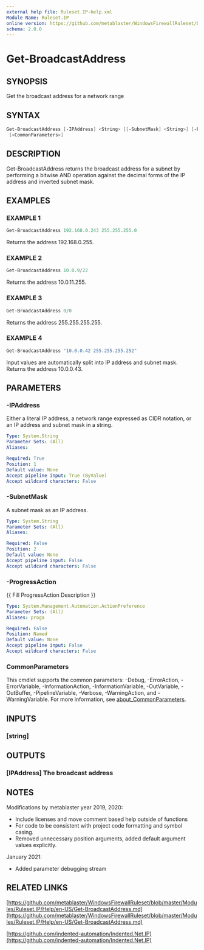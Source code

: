 ```yaml
---
external help file: Ruleset.IP-help.xml
Module Name: Ruleset.IP
online version: https://github.com/metablaster/WindowsFirewallRuleset/blob/master/Modules/Ruleset.IP/Help/en-US/Get-BroadcastAddress.md
schema: 2.0.0
---
```


# Get-BroadcastAddress

## SYNOPSIS

Get the broadcast address for a network range

## SYNTAX

```powershell
Get-BroadcastAddress [-IPAddress] <String> [[-SubnetMask] <String>] [-ProgressAction <ActionPreference>]
 [<CommonParameters>]
```

## DESCRIPTION

Get-BroadcastAddress returns the broadcast address for a subnet by performing a bitwise AND
operation against the decimal forms of the IP address and inverted subnet mask.

## EXAMPLES

### EXAMPLE 1

```powershell
Get-BroadcastAddress 192.168.0.243 255.255.255.0
```

Returns the address 192.168.0.255.

### EXAMPLE 2

```powershell
Get-BroadcastAddress 10.0.9/22
```

Returns the address 10.0.11.255.

### EXAMPLE 3

```powershell
Get-BroadcastAddress 0/0
```

Returns the address 255.255.255.255.

### EXAMPLE 4

```powershell
Get-BroadcastAddress "10.0.0.42 255.255.255.252"
```

Input values are automatically split into IP address and subnet mask.
Returns the address 10.0.0.43.

## PARAMETERS

### -IPAddress

Either a literal IP address, a network range expressed as CIDR notation,
or an IP address and subnet mask in a string.

```yaml
Type: System.String
Parameter Sets: (All)
Aliases:

Required: True
Position: 1
Default value: None
Accept pipeline input: True (ByValue)
Accept wildcard characters: False
```

### -SubnetMask

A subnet mask as an IP address.

```yaml
Type: System.String
Parameter Sets: (All)
Aliases:

Required: False
Position: 2
Default value: None
Accept pipeline input: False
Accept wildcard characters: False
```

### -ProgressAction

{{ Fill ProgressAction Description }}

```yaml
Type: System.Management.Automation.ActionPreference
Parameter Sets: (All)
Aliases: proga

Required: False
Position: Named
Default value: None
Accept pipeline input: False
Accept wildcard characters: False
```

### CommonParameters

This cmdlet supports the common parameters: -Debug, -ErrorAction, -ErrorVariable, -InformationAction, -InformationVariable, -OutVariable, -OutBuffer, -PipelineVariable, -Verbose, -WarningAction, and -WarningVariable. For more information, see [about_CommonParameters](http://go.microsoft.com/fwlink/?LinkID=113216).

## INPUTS

### [string]

## OUTPUTS

### [IPAddress] The broadcast address

## NOTES

Modifications by metablaster year 2019, 2020:

- Include licenses and move comment based help outside of functions
- For code to be consistent with project code formatting and symbol casing.
- Removed unnecessary position arguments, added default argument values explicitly.

January 2021:

- Added parameter debugging stream

## RELATED LINKS

[https://github.com/metablaster/WindowsFirewallRuleset/blob/master/Modules/Ruleset.IP/Help/en-US/Get-BroadcastAddress.md](https://github.com/metablaster/WindowsFirewallRuleset/blob/master/Modules/Ruleset.IP/Help/en-US/Get-BroadcastAddress.md)

[https://github.com/indented-automation/Indented.Net.IP](https://github.com/indented-automation/Indented.Net.IP)
